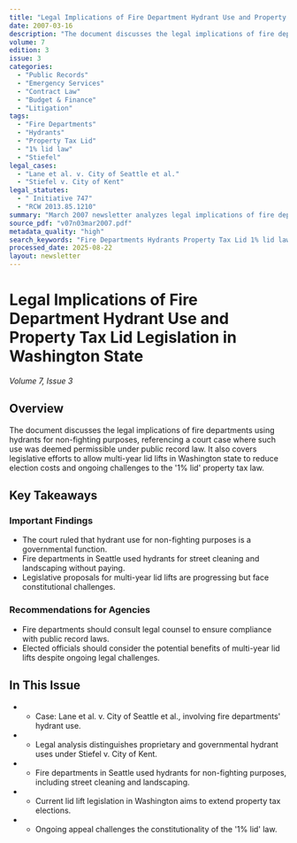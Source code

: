 ```yaml
---
title: "Legal Implications of Fire Department Hydrant Use and Property Tax Lid Legislation in Washington State"
date: 2007-03-16
description: "The document discusses the legal implications of fire departments using hydrants for non-fighting purposes, referencing a court case where such use was deemed permissible under public record law. It also covers legislative efforts to allow multi-year lid lifts in Washington state to reduce election costs and ongoing challenges to the '1% lid' property tax law."
volume: 7
edition: 3
issue: 3
categories:
  - "Public Records"
  - "Emergency Services"
  - "Contract Law"
  - "Budget & Finance"
  - "Litigation"
tags:
  - "Fire Departments"
  - "Hydrants"
  - "Property Tax Lid"
  - "1% lid law"
  - "Stiefel"
legal_cases:
  - "Lane et al. v. City of Seattle et al."
  - "Stiefel v. City of Kent"
legal_statutes:
  - " Initiative 747"
  - "RCW 2013.85.1210"
summary: "March 2007 newsletter analyzes legal implications of fire department hydrant use for non-fighting purposes through Lane et al. v. City of Seattle case, examines governmental versus proprietary hydrant uses under Stiefel v. City of Kent precedent, discusses legislative efforts for multi-year property tax lid lifts to reduce election costs, and reviews ongoing constitutional challenges to Initiative 747's '1% lid' property tax law."
source_pdf: "v07n03mar2007.pdf"
metadata_quality: "high"
search_keywords: "Fire Departments Hydrants Property Tax Lid 1% lid law Stiefel case Seattle City Water Purification Act Initiative 747..."
processed_date: 2025-08-22
layout: newsletter
---
```


# Legal Implications of Fire Department Hydrant Use and Property Tax Lid Legislation in Washington State

*Volume 7, Issue 3*

## Overview

The document discusses the legal implications of fire departments using hydrants for non-fighting purposes, referencing a court case where such use was deemed permissible under public record law. It also covers legislative efforts to allow multi-year lid lifts in Washington state to reduce election costs and ongoing challenges to the '1% lid' property tax law.

## Key Takeaways

### Important Findings

- The court ruled that hydrant use for non-fighting purposes is a governmental function.
- Fire departments in Seattle used hydrants for street cleaning and landscaping without paying.
- Legislative proposals for multi-year lid lifts are progressing but face constitutional challenges.

### Recommendations for Agencies

- Fire departments should consult legal counsel to ensure compliance with public record laws.
- Elected officials should consider the potential benefits of multi-year lid lifts despite ongoing legal challenges.

## In This Issue

- - Case: Lane et al. v. City of Seattle et al., involving fire departments' hydrant use.
- - Legal analysis distinguishes proprietary and governmental hydrant uses under Stiefel v. City of Kent.
- - Fire departments in Seattle used hydrants for non-fighting purposes, including street cleaning and landscaping.
- - Current lid lift legislation in Washington aims to extend property tax elections.
- - Ongoing appeal challenges the constitutionality of the '1% lid' law.

